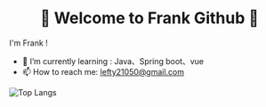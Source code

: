 # <center>👋  Welcome to Frank Github 👋</center>
I'm Frank ! 

- 🌱 I’m currently learning : Java、Spring boot、vue
- 📫 How to reach me: lefty21050@gmail.com



![Top Langs](https://github-readme-stats.vercel.app/api/top-langs/?username=Frank0321)

<!--
**Frank0321/Frank0321** is a ✨ _special_ ✨ repository because its `README.md` (this file) appears on your GitHub profile.

Here are some ideas to get you started:

- 🔭 I’m currently working on ...
- 🌱 I’m currently learning ...
- 👯 I’m looking to collaborate on ...
- 🤔 I’m looking for help with ...
- 💬 Ask me about ...
- 📫 How to reach me: ...
- 😄 Pronouns: ...
- ⚡ Fun fact: ...
![Anurag's github stats](https://github-readme-stats.vercel.app/api?username=Frank0321&theme=vue-dark)
-->
